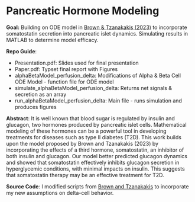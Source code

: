 # Pancreatic Hormone Modeling

**Goal:** Building on ODE model in [Brown &amp; Tzanakakis (2023)](https://www.frontiersin.org/journals/endocrinology/articles/10.3389/fendo.2023.1212749/full) to incorporate somatostatin secretion into pancreatic islet dynamics. Simulating results in MATLAB to determine model efficacy.

**Repo Guide**: 
- Presentation.pdf: Slides used for final presentation
- Paper.pdf: Typset final report with Figures
- alphaBetaModel_perfusion_delta: Modifications of Alpha & Beta Cell ODE Model - function file for ODE model
- simulate_alphaBetaModel_perfusion_delta: Returns net signals & secretion as an array
- run_alphaBetaModel_perfusion_delta: Main file - runs simulation and produces figures

**Abstract**: It is well known that blood sugar is regulated by insulin and glucagon, two hormones produced by pancreatic islet cells. Mathematical modeling of these hormones can be a powerful tool in developing treatments for diseases such as type II diabetes (T2D). This work builds upon the model proposed by Brown and Tzanakakis (2023) by incorporating the effects of a third hormone, somatostatin, an inhibitor of both insulin and glucagon. Our model better predicted glucagon dynamics and showed that somatostatin effectively inhibits glucagon secretion in hyperglycemic conditions, with minimal impacts on insulin. This suggests that somatostatin therapy may be an effective treatment for T2D.

**Source Code**: I modified scripts from [Brown and Tzanakakis](https://github.com/aedanbrown/Paracrine-Glucose-and-Insulin-in-Glucagon-Secretion) to incorporate my new assumptions on delta-cell behavior.

